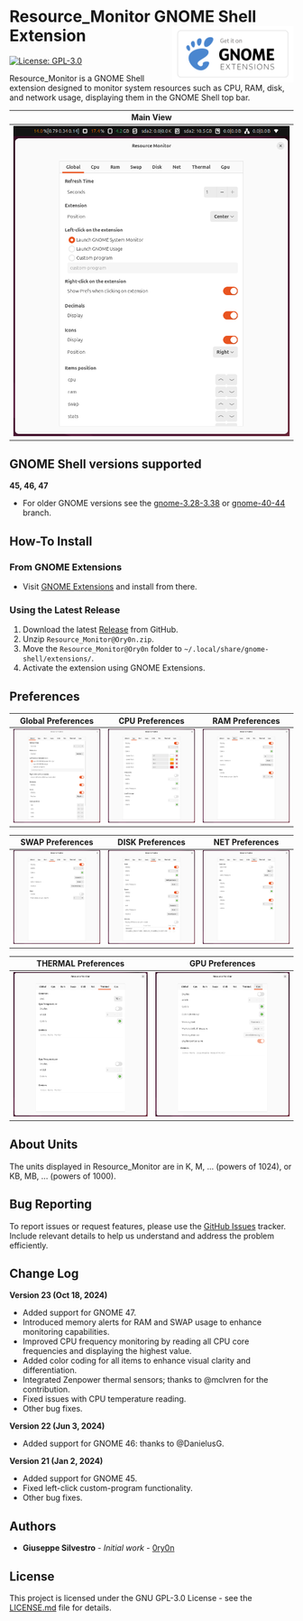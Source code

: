 [ego]: https://extensions.gnome.org/extension/1634/resource-monitor/

# Resource_Monitor GNOME Shell Extension [<img src="https://raw.githubusercontent.com/andyholmes/gnome-shell-extensions-badge/master/get-it-on-ego.svg?sanitize=true" alt="Get it on GNOME Extensions" height="100" align="right">][ego]
[![License: GPL-3.0](https://img.shields.io/badge/License-GPL--3.0-blue.svg)](https://opensource.org/licenses/GPL-3.0)

Resource_Monitor is a GNOME Shell extension designed to monitor system resources such as CPU, RAM, disk, and network usage, displaying them in the GNOME Shell top bar.

| Main View           |
| ------------------- |
| ![Main View](/images/main.png) |

## GNOME Shell versions supported
**45, 46, 47**
- For older GNOME versions see the [gnome-3.28-3.38](../../tree/gnome-3.28-3.38) or [gnome-40-44](../../tree/gnome-40-44) branch.

## How-To Install

### From GNOME Extensions

- Visit [GNOME Extensions](https://extensions.gnome.org/extension/1634/resource-monitor/) and install from there.

### Using the Latest Release

1. Download the latest [Release](../../releases/latest) from GitHub.
2. Unzip `Resource_Monitor@Ory0n.zip`.
3. Move the `Resource_Monitor@Ory0n` folder to `~/.local/share/gnome-shell/extensions/`.
4. Activate the extension using GNOME Extensions.

## Preferences

| Global Preferences | CPU Preferences | RAM Preferences |
| ------------------- | --------------- | --------------- |
| ![Global Preferences](/images/global.png) | ![CPU Preferences](/images/cpu.png) | ![RAM Preferences](/images/ram.png) |

| SWAP Preferences | DISK Preferences | NET Preferences |
| ------------------- | ------------------- | ------------------- |
| ![SWAP Preferences](/images/swap.png) | ![DISK Preferences](/images/disk.png) | ![NET Preferences](/images/net.png) |

| THERMAL Preferences | GPU Preferences |
| ------------------- | ------------------- |
| ![THERMAL Preferences](/images/thermal.png) | ![GPU Preferences](/images/gpu.png) |

## About Units

The units displayed in Resource_Monitor are in K, M, ... (powers of 1024), or KB, MB, ... (powers of 1000).

## Bug Reporting

To report issues or request features, please use the [GitHub Issues](../../issues) tracker. Include relevant details to help us understand and address the problem efficiently.

## Change Log

**Version 23 (Oct 18, 2024)**
- Added support for GNOME 47.
- Introduced memory alerts for RAM and SWAP usage to enhance monitoring capabilities.
- Improved CPU frequency monitoring by reading all CPU core frequencies and displaying the highest value.
- Added color coding for all items to enhance visual clarity and differentiation.
- Integrated Zenpower thermal sensors; thanks to @mclvren for the contribution.
- Fixed issues with CPU temperature reading.
- Other bug fixes.

**Version 22 (Jun 3, 2024)**
- Added support for GNOME 46: thanks to @DanielusG.

**Version 21 (Jan 2, 2024)**
- Added support for GNOME 45.
- Fixed left-click custom-program functionality.
- Other bug fixes.

## Authors

- **Giuseppe Silvestro** - *Initial work* - [0ry0n](https://github.com/0ry0n)

## License

This project is licensed under the GNU GPL-3.0 License - see the [LICENSE.md](/LICENSE) file for details.
